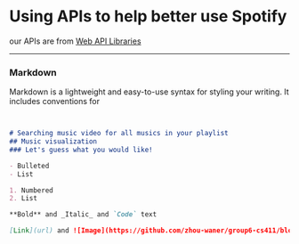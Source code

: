 # Using APIs to help better use Spotify

our APIs are from [Web API Libraries](https://developer.spotify.com/documentation/web-api/libraries/#libraries) 

------

### Markdown

Markdown is a lightweight and easy-to-use syntax for styling your writing. It includes conventions for

```markdown


# Searching music video for all musics in your playlist
## Music visualization
### Let's guess what you would like!

- Bulleted
- List

1. Numbered
2. List

**Bold** and _Italic_ and `Code` text

[Link](url) and ![Image](https://github.com/zhou-waner/group6-cs411/blob/master/docs/logo.png)
```



